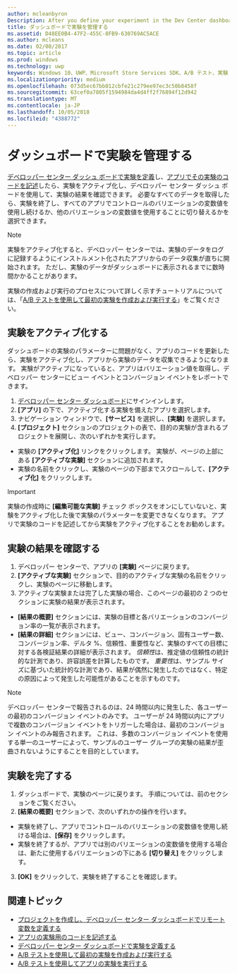 ```yaml
---
author: mcleanbyron
Description: After you define your experiment in the Dev Center dashboard and code your experiment in your app, you are ready to active your experiment and use the Dev Center dashboard to review the results of your experiment.
title: ダッシュボードで実験を管理する
ms.assetid: D48EE0B4-47F2-455C-8FB9-630769AC5ACE
ms.author: mcleans
ms.date: 02/08/2017
ms.topic: article
ms.prod: windows
ms.technology: uwp
keywords: Windows 10、UWP、Microsoft Store Services SDK、A/B テスト、実験
ms.localizationpriority: medium
ms.openlocfilehash: 073d5ec67bb012cbfe21c279ee97ec3c50b8458f
ms.sourcegitcommit: 63cef0a7805f1594984da4d4ff2f76894f12d942
ms.translationtype: MT
ms.contentlocale: ja-JP
ms.lasthandoff: 10/05/2018
ms.locfileid: "4388772"
---
```

# <a name="manage-your-experiment-in-the-dashboard"></a>ダッシュボードで実験を管理する

[デベロッパー センター ダッシュ ボードで実験を定義](define-your-experiment-in-the-dev-center-dashboard.md)し、[アプリでその実験のコードを記述](code-your-experiment-in-your-app.md)したら、実験をアクティブ化し、デベロッパー センター ダッシュ ボードを使用して、実験の結果を確認できます。 必要なすべてのデータを取得したら、実験を終了し、すべてのアプリでコントロールのバリエーションの変数値を使用し続けるか、他のバリエーションの変数値を使用することに切り替えるかを選択できます。

> [!NOTE]
> 実験をアクティブ化すると、デベロッパー センターでは、実験のデータをログに記録するようにインストルメント化されたアプリからのデータ収集が直ちに開始されます。 ただし、実験のデータがダッシュボードに表示されるまでに数時間かかることがあります。

実験の作成および実行のプロセスについて詳しく示すチュートリアルについては、「[A/B テストを使用して最初の実験を作成および実行する](create-and-run-your-first-experiment-with-a-b-testing.md)」をご覧ください。

## <a name="activate-your-experiment"></a>実験をアクティブ化する

ダッシュボードの実験のパラメーターに問題がなく、アプリのコードを更新したら、実験をアクティブ化し、アプリから実験のデータを収集できるようになります。 実験がアクティブになっていると、アプリはバリエーション値を取得し、デベロッパー センターにビュー イベントとコンバージョン イベントをレポートできます。

1. [デベロッパー センター ダッシュボード](https://dev.windows.com/overview)にサインインします。
2. **[アプリ]** の下で、アクティブ化する実験を備えたアプリを選択します。
3. ナビゲーション ウィンドウで、**[サービス]** を選択し、**[実験]** を選択します。
4. **[プロジェクト]** セクションのプロジェクトの表で、目的の実験が含まれるプロジェクトを展開し、次のいずれかを実行します。
  * 実験の **[アクティブ化]** リンクをクリックします。 実験が、ページの上部にある **[アクティブな実験]** セクションに追加されます。
  * 実験の名前をクリックし、実験のページの下部までスクロールして、**[アクティブ化]** をクリックします。

> [!IMPORTANT]
> 実験の作成時に **[編集可能な実験]** チェック ボックスをオンにしていないと、実験をアクティブ化した後で実験のパラメーターを変更できなくなります。 アプリで実験のコードを記述してから実験をアクティブ化することをお勧めします。

## <a name="review-the-results-of-your-experiment"></a>実験の結果を確認する

1. デベロッパー センターで、アプリの **[実験]** ページに戻ります。
2. **[アクティブな実験]** セクションで、目的のアクティブな実験の名前をクリックし、実験のページに移動します。
3. アクティブな実験または完了した実験の場合、このページの最初の 2 つのセクションに実験の結果が表示されます。
  * **[結果の概要]** セクションには、実験の目標と各バリエーションのコンバージョン率の一覧が表示されます。
  * **[結果の詳細]** セクションには、ビュー、コンバージョン、固有ユーザー数、コンバージョン率、デルタ %、信頼性、重要性など、実験のすべての目標に対する各検証結果の詳細が表示されます。 *信頼性*は、推定値の信頼性の統計的な計測であり、許容誤差を計算したものです。 *重要性*は、サンプル サイズに基づいた統計的な計測であり、結果が偶然に発生したのではなく、特定の原因によって発生した可能性があることを示すものです。

> [!NOTE]
> デベロッパー センターで報告されるのは、24 時間以内に発生した、各ユーザーの最初のコンバージョン イベントのみです。 ユーザーが 24 時間以内にアプリで複数のコンバージョン イベントをトリガーした場合は、最初のコンバージョン イベントのみ報告されます。 これは、多数のコンバージョン イベントを使用する単一のユーザーによって、サンプルのユーザー グループの実験の結果が歪曲されないようにすることを目的としています。


## <a name="complete-your-experiment"></a>実験を完了する

1. ダッシュボードで、実験のページに戻ります。 手順については、前のセクションをご覧ください。
2. **[結果の概要]** セクションで、次のいずれかの操作を行います。
  * 実験を終了し、アプリでコントロールのバリエーションの変数値を使用し続ける場合は、**[保存]** をクリックします。
  * 実験を終了するが、アプリでは別のバリエーションの変数値を使用する場合は、新たに使用するバリエーションの下にある **[切り替え]** をクリックします。
3. **[OK]** をクリックして、実験を終了することを確認します。


## <a name="related-topics"></a>関連トピック

* [プロジェクトを作成し、デベロッパー センター ダッシュボードでリモート変数を定義する](create-a-project-and-define-remote-variables-in-the-dev-center-dashboard.md)
* [アプリの実験用のコードを記述する](code-your-experiment-in-your-app.md)
* [デベロッパー センター ダッシュボードで実験を定義する](define-your-experiment-in-the-dev-center-dashboard.md)
* [A/B テストを使用して最初の実験を作成および実行する](create-and-run-your-first-experiment-with-a-b-testing.md)
* [A/B テストを使用してアプリの実験を実行する](run-app-experiments-with-a-b-testing.md)
